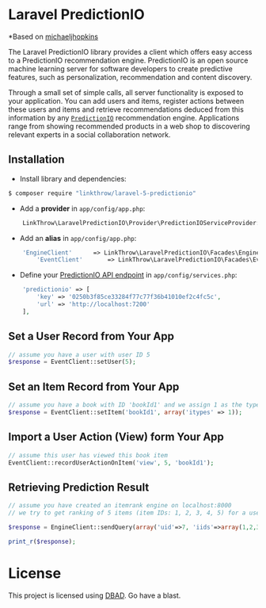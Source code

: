 Laravel PredictionIO
====================


*Based on [michaeljhopkins](https://github.com/michaeljhopkins/PredictionIO-Laravel-Wrapper)


The Laravel PredictionIO library provides a client which offers easy access to a PredictionIO recommendation engine.
PredictionIO is an open source machine learning server for software developers to create predictive features, such as
personalization, recommendation and content discovery.

Through a small set of simple calls, all server functionality is exposed to your application. You can add users and items,
register actions between these users and items and retrieve recommendations deduced from this information by any
[`PredictionIO`](http://prediction.io/) recommendation engine. Applications range from showing recommended products in a
web shop to discovering relevant experts in a social collaboration network.


## Installation
* Install library and dependencies:

```bash
$ composer require "linkthrow/laravel-5-predictionio"
```

* Add a **provider** in `app/config/app.php`:

```php
    LinkThrow\LaravelPredictionIO\Provider\PredictionIOServiceProvider::class
```

* Add an **alias** in `app/config/app.php`:

```php
    'EngineClient'      => LinkThrow\LaravelPredictionIO\Facades\EngineFacade::class,
        'EventClient'       => LinkThrow\LaravelPredictionIO\Facades\EventFacade::class,
```

* Define your [PredictionIO API endpoint](http://docs.prediction.io/current/tutorials/quickstart-php.html#add-your-app-to-predictionio) in `app/config/services.php`:

```php
	'predictionio' => [
		'key' => '0250b3f85ce33284f77c77f36b41010ef2c4fc5c',
		'url' => 'http://localhost:7200'
	],
```

Set a User Record from Your App
-------------------------------

```PHP
// assume you have a user with user ID 5
$response = EventClient::setUser(5);
```


Set an Item Record from Your App
---------------------------------

```PHP
// assume you have a book with ID 'bookId1' and we assign 1 as the type ID for book
$response = EventClient::setItem('bookId1', array('itypes' => 1));
```


Import a User Action (View) form Your App
-----------------------------------------

```PHP
// assume this user has viewed this book item
EventClient::recordUserActionOnItem('view', 5, 'bookId1');
```


Retrieving Prediction Result
----------------------------

```PHP
// assume you have created an itemrank engine on localhost:8000
// we try to get ranking of 5 items (item IDs: 1, 2, 3, 4, 5) for a user (user ID 7)

$response = EngineClient::sendQuery(array('uid'=>7, 'iids'=>array(1,2,3,4,5)));

print_r($response);
```


# License

This project is licensed using [DBAD](http://www.dbad-license.org/). Go have a blast.

